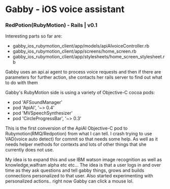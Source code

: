 # Gabby - iOS voice assistant
### RedPotion(RubyMotion) - Rails | v0.1

<p>Interesting parts so far are:</p>
<ul>
<li>gabby_ios_rubymotion_client/app/models/apiAIvoiceController.rb</li>
<li>gabby_ios_rubymotion_client/app/screens/home_screen.rb</li>
<li>gabby_ios_rubymotion_client/app/stylesheets/home_screen_stylesheet.rb</li>
</ul>

<p>Gabby uses an api.ai agent to process voice requests and then if there
are parameters for further action, she contacts her rails server to
find out what to do with them</p>

<p>Gabby's RubyMotion side is using a variety of Objective-C cocoa pods:</p>
<ul>
<li>pod 'AFSoundManager'</li>
<li>pod 'ApiAI', '~> 0.4'</li>
<li>pod 'MVSpeechSynthesizer'</li>
<li>pod 'CircleProgressBar', '~> 0.3'</li>
</ul>
This is the first conversion of the ApiAI Objective-C pod to Rubymotion(RMQ/Redpotion) from
what I can tell. I crash trying to use VAD(voice auto detect) for commit so
that needs some help. As well as it needs helper methods for contexts and
lots of other things that she currently does not use. 

<p>My idea is to expand this and use IBM watson image recognition as well
as knowledge,walfram alpha etc etc... The idea is that a user logs
in and over time as they ask questions and tell gabby things, grows and builds
connections personalized to that user. Also started experimenting with
personalized actions.. right now Gabby can click a mouse lol.</p>
